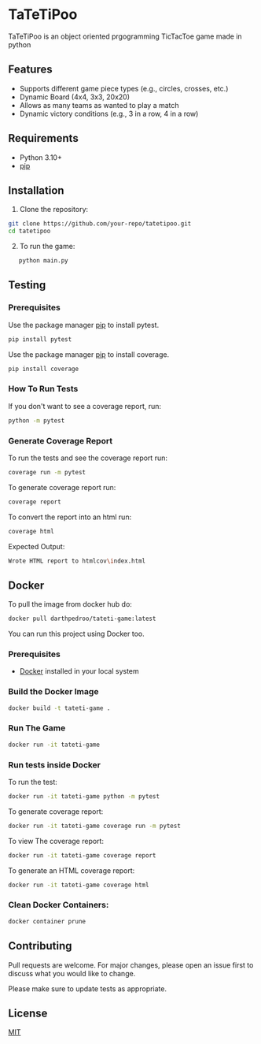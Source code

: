# TaTeTiPoo

TaTeTiPoo is an object oriented prgogramming TicTacToe game made in python


## Features

- Supports different game piece types (e.g., circles, crosses, etc.)
- Dynamic Board (4x4, 3x3, 20x20)
- Allows as many teams as wanted to play a match
- Dynamic victory conditions (e.g., 3 in a row, 4 in a row)

## Requirements

- Python 3.10+
- [pip](https://pip.pypa.io/en/stable/)

## Installation

1. Clone the repository:

```bash
git clone https://github.com/your-repo/tatetipoo.git
cd tatetipoo
```

2. To run the game:
```bash
   python main.py
```


## Testing 
### Prerequisites

Use the package manager [pip](https://pip.pypa.io/en/stable/) to install pytest.
```bash
pip install pytest
```
Use the package manager [pip](https://pip.pypa.io/en/stable/) to install coverage.
```bash
pip install coverage
```

### How To Run Tests

If you don't want to see a coverage report, run: 
```bash
python -m pytest
```
### Generate Coverage Report
To run the tests and see the coverage report run:
```bash
coverage run -m pytest
```
To generate coverage report run:
```bash
coverage report
```

To convert the report into an html run:

```bash
coverage html
```
Expected Output:
```bash
Wrote HTML report to htmlcov\index.html
```

## Docker

To pull the image from docker hub do:
```bash
docker pull darthpedroo/tateti-game:latest
```

You can run this project using Docker too.

### Prerequisites
- [Docker]([https://pip.pypa.io/en/stable/](https://www.docker.com/get-started/)) installed in your local system

### Build the Docker Image

```bash
docker build -t tateti-game .
```

### Run The Game
```bash
docker run -it tateti-game
```

### Run tests inside Docker

To run the test:
```bash
docker run -it tateti-game python -m pytest
```
To generate coverage report:
```bash
docker run -it tateti-game coverage run -m pytest
```

To view The coverage report:
```bash
docker run -it tateti-game coverage report
```
To generate an HTML coverage report:
```bash
docker run -it tateti-game coverage html
```

### Clean Docker Containers:
```bash
docker container prune
```

## Contributing

Pull requests are welcome. For major changes, please open an issue first
to discuss what you would like to change.

Please make sure to update tests as appropriate.

## License

[MIT](https://choosealicense.com/licenses/mit/)
